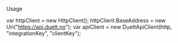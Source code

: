 ﻿Usage

var httpClient = new HttpClient();
httpClient.BaseAddress = new Uri("https://api.duett.no");
var apiClient = new DuettApiClient(http, "integrationKey", "clientKey");

